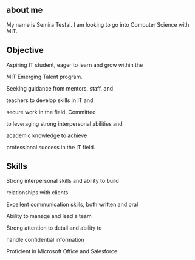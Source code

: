 ## about me

My name is Semira Tesfai. I am looking to go into Computer Science with MIT.

## Objective

Aspiring IT student, eager to learn and grow within the

MIT Emerging Talent program.

Seeking guidance from mentors, staff, and

teachers to develop skills in IT and

secure work in the field. Committed

to leveraging strong interpersonal abilities and

academic knowledge to achieve

professional success in the IT field.


## Skills

Strong interpersonal skills and ability to build

relationships with clients

Excellent communication skills, both written and oral

Ability to manage and lead a team

Strong attention to detail and ability to

handle confidential information

Proficient in Microsoft Office and Salesforce
